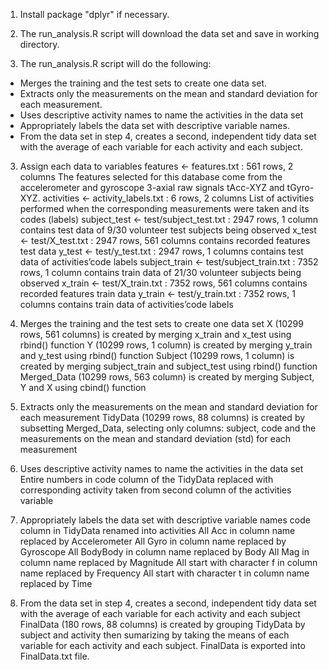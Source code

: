 1. Install package "dplyr" if necessary. 

2. The run_analysis.R script will download the data set and save in working directory. 

3. The run_analysis.R script will do the following: 

- Merges the training and the test sets to create one data set.
- Extracts only the measurements on the mean and standard deviation for each measurement.
- Uses descriptive activity names to name the activities in the data set
- Appropriately labels the data set with descriptive variable names.
- From the data set in step 4, creates a second, independent tidy data set with the average of each variable for each activity and each subject.



3. Assign each data to variables
features <- features.txt : 561 rows, 2 columns
The features selected for this database come from the accelerometer and gyroscope 3-axial raw signals tAcc-XYZ and tGyro-XYZ.
activities <- activity_labels.txt : 6 rows, 2 columns
List of activities performed when the corresponding measurements were taken and its codes (labels)
subject_test <- test/subject_test.txt : 2947 rows, 1 column
contains test data of 9/30 volunteer test subjects being observed
x_test <- test/X_test.txt : 2947 rows, 561 columns
contains recorded features test data
y_test <- test/y_test.txt : 2947 rows, 1 columns
contains test data of activities’code labels
subject_train <- test/subject_train.txt : 7352 rows, 1 column
contains train data of 21/30 volunteer subjects being observed
x_train <- test/X_train.txt : 7352 rows, 561 columns
contains recorded features train data
y_train <- test/y_train.txt : 7352 rows, 1 columns
contains train data of activities’code labels

4. Merges the training and the test sets to create one data set
X (10299 rows, 561 columns) is created by merging x_train and x_test using rbind() function
Y (10299 rows, 1 column) is created by merging y_train and y_test using rbind() function
Subject (10299 rows, 1 column) is created by merging subject_train and subject_test using rbind() function
Merged_Data (10299 rows, 563 column) is created by merging Subject, Y and X using cbind() function

5. Extracts only the measurements on the mean and standard deviation for each measurement
TidyData (10299 rows, 88 columns) is created by subsetting Merged_Data, selecting only columns: subject, code and the measurements on the mean and standard deviation (std) for each measurement

6. Uses descriptive activity names to name the activities in the data set
Entire numbers in code column of the TidyData replaced with corresponding activity taken from second column of the activities variable

7. Appropriately labels the data set with descriptive variable names
code column in TidyData renamed into activities
All Acc in column name replaced by Accelerometer
All Gyro in column name replaced by Gyroscope
All BodyBody in column name replaced by Body
All Mag in column name replaced by Magnitude
All start with character f in column name replaced by Frequency
All start with character t in column name replaced by Time

8. From the data set in step 4, creates a second, independent tidy data set with the average of each variable for each activity and each subject
FinalData (180 rows, 88 columns) is created by grouping TidyData by subject and activity then sumarizing by taking the means of each variable for each activity and each subject.
FinalData is exported into FinalData.txt file.
